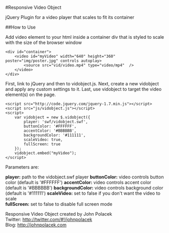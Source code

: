 #Responsive Video Object

jQuery Plugin for a video player that scales to fit its container

##How to Use

Add video element to your html inside a container div that is styled to scale with the size of the browser window

	<div id="container">
        <video id="myVideo" width="640" height="360" poster="img/poster.jpg" controls autoplay>
            <source src="vid/video.mp4" type="video/mp4"  />
        </video>
    </div>
    
First, link to jQuery and then to vidobject.js. Next, create a new vidobject and apply any custom settings to it. Last, use vidobject to target the video element(s) on the page.

	<script src="http://code.jquery.com/jquery-1.7.min.js"></script>
    <script src="js/vidobject.js"></script>
    <script>
        var vidobject = new $.vidobject({
            player: 'swf/vidobject.swf',
            buttonColor: '#FFFFFF',
            accentColor: '#BBBBBB',
            backgroundColor: '#111111',
            scaleVideo: true,
            fullScreen: true
        });
        vidobject.embed("myVideo");
    </script>
    

Parameters are:
    
**player:** path to the vidobject.swf player
**buttonColor:** video controls button color (default is '#FFFFFF')
**accentColor:** video controls accent color (default is '#BBBBBB')
**backgroundColor:** video controls background color (default is '#111111')
**scaleVideo:** set to false if you don't want the video to scale  
**fullScreen:** set to false to disable full screen mode  


Responsive Video Object created by John Polacek  
Twitter: http://twitter.com/#!/johnpolacek  
Blog: http://johnpolacek.com

